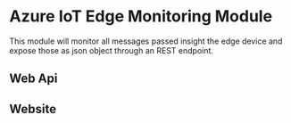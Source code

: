 # Azure IoT Edge Monitoring Module

This module will monitor all messages passed insight the edge device and expose those as json object through an REST endpoint.

## Web Api

## Website